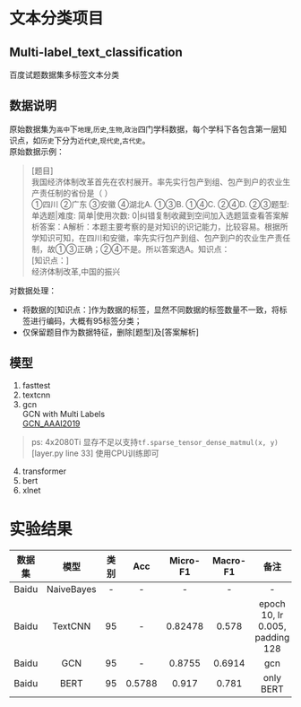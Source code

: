 # 文本分类项目

## Multi-label_text_classification
百度试题数据集多标签文本分类

## 数据说明
原始数据集为`高中`下`地理`,`历史`,`生物`,`政治`四门学科数据，每个学科下各包含第一层知识点，如`历史`下分为`近代史`,`现代史`,`古代史`。  
原始数据示例： 

> [题目]  
我国经济体制改革首先在农村展开。率先实行包产到组、包产到户的农业生产责任制的省份是（    ）  
①四川        ②广东        ③安徽       ④湖北A. ①③B. ①④C. ②④D. ②③题型: 单选题|难度: 简单|使用次数: 0|纠错复制收藏到空间加入选题篮查看答案解析答案：A解析：本题主要考察的是对知识的识记能力，比较容易。根据所学知识可知，在四川和安徽，率先实行包产到组、包产到户的农业生产责任制，故①③正确；②④不是。所以答案选A。知识点：  
[知识点：]  
经济体制改革,中国的振兴

对数据处理：
- 将数据的[知识点：]作为数据的标签，显然不同数据的标签数量不一致，将标签进行编码，大概有95标签分类；
- 仅保留题目作为数据特征，删除[题型]及[答案解析]

## 模型
1. fasttest
2. textcnn
3. gcn  
  GCN with Multi Labels  
  [GCN_AAAI2019](https://github.com/yao8839836/text_gcn/)  
  > ps: 4x2080Ti 显存不足以支持`tf.sparse_tensor_dense_matmul(x, y)`[layer.py line 33] 使用CPU训练即可
4. transformer
5. bert
6. xlnet

# 实验结果
|数据集|模型|类别|Acc|Micro-F1|Macro-F1|备注|
|:--:|:--:|:--:|:--:|:--:|:--:|:--:|
|Baidu|NaiveBayes|-|-|-|-|-|
|Baidu|TextCNN|95|-|0.82478|0.578|epoch 10, lr 0.005, padding 128|
|Baidu|GCN|95|-|0.8755|0.6914|gcn|
|Baidu|BERT|95|0.5788|0.917|0.781|only BERT|
